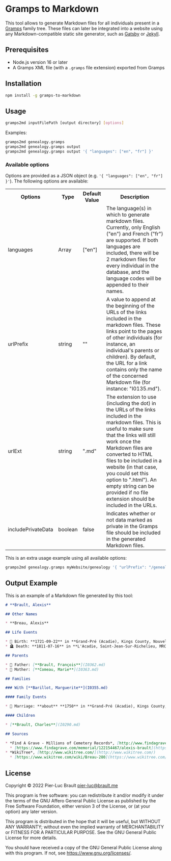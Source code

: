 # Gramps to Markdown

This tool allows to generate Markdown files for all individuals present in a [Gramps](https://gramps-project.org/) family tree. These
files can later be integrated into a website using any
Markdown-compatible static site generator, such as [Gatsby](https://www.gatsbyjs.com/)
or [Jekyll](https://jekyllrb.com/).

## Prerequisites

* Node.js version 16 or later
* A Gramps XML file (with a `.gramps` file extension) exported from Gramps

## Installation

```sh
npm install -g gramps-to-markdown
```

## Usage

```sh
gramps2md inputFilePath [output directory] [options]
```

Examples:

```sh
gramps2md genealogy.gramps
gramps2md genealogy.gramps output
gramps2md genealogy.gramps output '{ "languages": ["en", "fr"] }'
```

### Available options

Options are provided as a JSON object (e.g. `'{ "languages": ["en", "fr"] }'`). The following options are available:

<table>
  <tr>
    <th>Options</th>
    <th>Type</th>
    <th>Default Value</th>
    <th>Description</th>
  </tr>
  <tr>
    <td>languages</td>
    <td>Array</td>
    <td>["en"]</td>
    <td>
      The language(s) in which to generate markdown files. Currently, only English ("en") and French ("fr") are supported.
      If both languages are included, there will be 2 markdown files for every individual in the database, and the
      language codes will be appended to their names.
    </td>
  </tr>
  <tr>
    <td>urlPrefix</td>
    <td>string</td>
    <td>""</td>
    <td>
      A value to append at the beginning of the URLs of the links
      included in the markdown files. These links point to the pages
      of other individuals (for instance, an individual's parents
      or children). By default, the URL for a link contains only the name
      of the concerned Markdown file (for instance: "I0135.md").
    </td>
  </tr>
  <tr>
    <td>urlExt</td>
    <td>string</td>
    <td>".md"</td>
    <td>
      The extension to use (including the dot) in the URLs of the links included in the
      markdown files. This is useful to make sure that the links
      will still work once the Markdown files are converted to HTML files
      to be included in a website (in that case, you could set this option
      to ".html"). An empty string can be provided if no file extension should
      be included in the URLs.
    </td>
  </tr>
  <tr>
    <td>includePrivateData</td>
    <td>boolean</td>
    <td>false</td>
    <td>
      Indicates whether or not data marked as private in the Gramps file should be included in the generated Markdown files.
    </td>
  </tr>
</table>

This is an extra usage example using all available options:

```sh
gramps2md genealogy.gramps myWebsite/genealogy '{ "urlPrefix": "/genealogy/", "urlExt": ".html", "languages": ["en", "fr"], "includePrivateData": true }'
```

## Output Example

This is an example of a Markdown file generated by this tool:

```markdown
# **Brault, Alexis**

## Other Names

* **Breau, Alexis**

## Life Events  

* 🎂 Birth: **1721-09-22** in **Grand-Pré (Acadie), Kings County, Nouvelle-Écosse, Canada**  
* 🪦 Death: **1811-07-16** in **L'Acadie, Saint-Jean-Sur-Richelieu, MRC du Haut-Richelieu, Montérégie, Québec, Canada**  

## Parents

* 👨 Father: [**Brault, François**](I0362.md)  
* 👩 Mother: [**Comeau, Marie**](I0363.md)  

## Families

### With [**Barillot, Marguerite**](I0355.md)

#### Family Events

* 💒 Marriage: **about** **1750** in **Grand-Pré (Acadie), Kings County, Nouvelle-Écosse, Canada**

#### Children

* [**Brault, Charles**](I0290.md)

## Sources

* *Find A Grave - Millions of Cemetery Records*, [http://www.findagrave.com](http://www.findagrave.com)
  * [https://www.findagrave.com/memorial/122154467/alexis-brault](https://www.findagrave.com/memorial/122154467/alexis-brault)
* *WikiTree*, [http://www.wikitree.com/](http://www.wikitree.com/)
  * [https://www.wikitree.com/wiki/Breau-280](https://www.wikitree.com/wiki/Breau-280)

```

## License

Copyright © 2022 Pier-Luc Brault <pier-luc@brault.me>

This program is free software: you can redistribute it and/or modify it under the terms of the GNU Affero General Public License as published by the Free Software Foundation, either version 3 of the License, or (at your option) any later version.

This program is distributed in the hope that it will be useful, but WITHOUT ANY WARRANTY; without even the implied warranty of MERCHANTABILITY or FITNESS FOR A PARTICULAR PURPOSE. See the GNU General Public License for more details.

You should have received a copy of the GNU General Public License along with this program. If not, see <https://www.gnu.org/licenses/>.
